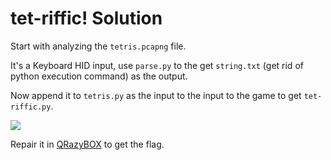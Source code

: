 # tet-riffic! Solution

Start with analyzing the `tetris.pcapng` file.

It's a Keyboard HID input, use `parse.py` to the get `string.txt` (get rid of python execution command) as the output.

Now append it to `tetris.py` as the input to the input to the game to get `tet-riffic.py`.

![](https://github.com/user-attachments/assets/968e21fa-5d7a-4cee-973e-3ed27551de2c)

Repair it in [QRazyBOX](https://merri.cx/qrazybox/) to get the flag.
